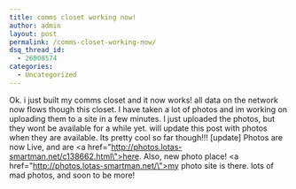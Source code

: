 ```yaml
---
title: comms closet working now!
author: admin
layout: post
permalink: /comms-closet-working-now/
dsq_thread_id:
  - 26008574
categories:
  - Uncategorized
---
```

Ok. i just built my comms closet and it now works! all data on the network now flows though this closet. I have taken a lot of photos and im working on uploading them to a site in a few minutes. I just uploaded the photos, but they wont be available for a while yet. will update this post with photos when they are available. Its pretty cool so far though!!! [update] Photos are now Live, and are <a href=\"http://photos.lotas-smartman.net/c138662.html\">here</a>. Also, new photo place! <a href=\"http://photos.lotas-smartman.net/\">my photo site</a> is there. lots of mad photos, and soon to be more!